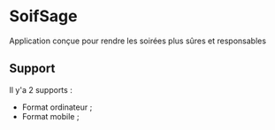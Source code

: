 # SoifSage
Application conçue pour rendre les soirées plus  sûres et responsables

## Support
Il y'a 2 supports : 
- Format ordinateur ;
- Format mobile ;